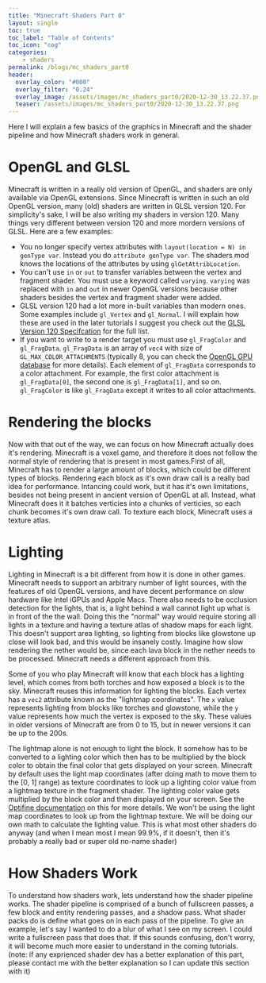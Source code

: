 ```yaml
---
title: "Minecraft Shaders Part 0"
layout: single
toc: true
toc_label: "Table of Contents"
toc_icon: "cog"
categories:
    - shaders
permalink: /blogs/mc_shaders_part0
header:
  overlay_color: "#000"
  overlay_filter: "0.24"
  overlay_image: /assets/images/mc_shaders_part0/2020-12-30_13.22.37.png
  teaser: /assets/images/mc_shaders_part0/2020-12-30_13.22.37.png
---
```


Here I will explain a few basics of the graphics in Minecraft and the shader pipeline and how Minecraft shaders work in general.

# OpenGL and GLSL

Minecraft is written in a really old version of OpenGL, and shaders are only available via OpenGL extensions. Since Minecraft is written in such an old OpenGL version, many (old) shaders are written in GLSL version 120. For simplicity's sake, I will be also writing my shaders in version 120. Many things very different between version 120 and more mordern versions of GLSL. Here are a few examples:

- You no longer specify vertex attributes with `layout(location = N) in genType var`. Instead you do `attribute genType var`. The shaders mod knows the locations of the attributes by using `glGetAttribLocation`.
- You can't use `in` or `out` to transfer variables between the vertex and fragment shader. You must use a keyword called `varying`. `varying` was replaced with `in` and `out` in newer OpenGL versions because other shaders besides the vertex and fragment shader were added.
- GLSL version 120 had a lot more in-built variables than modern ones. Some examples include `gl_Vertex` and `gl_Normal`. I will explain how these are used in the later tutorials I suggest you check out the [GLSL Version 120 Specifcation](https://www.khronos.org/registry/OpenGL/specs/gl/GLSLangSpec.1.20.pdf) for the full list.
- If you want to write to a render target you must use `gl_FragColor` and `gl_FragData`. `gl_FragData` is an array of `vec4` with size of `GL_MAX_COLOR_ATTACHMENTS` (typically 8, you can check the [OpenGL GPU database](https://opengl.gpuinfo.org/displaycapability.php?name=GL_MAX_COLOR_ATTACHMENTS) for more details). Each element of `gl_FragData` corresponds to a color attachment. For example, the first color attachment is `gl_FragData[0]`, the second one is `gl_FragData[1]`, and so on. `gl_FragColor` is like `gl_FragData` except it writes to all color attachments.

# Rendering the blocks

Now with that out of the way, we can focus on how Minecraft actually does it's rendering. Minecraft is a voxel game, and therefore it does not follow the normal style of rendering that is present in most games.First of all, Minecraft has to render a large amount of blocks, which could be different types of blocks. Rendering each block as it's own draw call is a really bad idea for performance. Intancing could work, but it has it's own limitations, besides not being present in ancient version of OpenGL at all. Instead, what Minecraft does it it batches verticies into a chunks of verticies, so each chunk becomes it's own draw call. To texture each block, Minecraft uses a texture atlas.

# Lighting

Lighting in Minecraft is a bit different from how it is done in other games. Minecraft needs to support an arbitrary number of light sources, with the features of old OpenGL versions, and have decent performance on slow hardware like Intel iGPUs and Apple Macs. There also needs to be occlusion detection for the lights, that is, a light behind a wall cannot light up what is in front of the the wall. Doing this the "normal" way would require storing all lights in a texture and having a texture atlas of shadow maps for each light. This doesn't support area lighting, so lighting from blocks like glowstone up close will look bad, and this would be insanely costly. Imagine how slow rendering the nether would be, since each lava block in the nether needs to be processed. Minecraft needs a different approach from this.

Some of you who play Minecraft will know that each block has a lighting level, which comes from both torches and how exposed a block is to the sky. Minecraft reuses this information for lighting the blocks. Each vertex has a `vec2` attribute known as the "lightmap coordinates". The `x` value represents lighting from blocks like torches and glowstone, while the `y` value represents how much the vertex is exposed to the sky. These values in older versions of Minecraft are from 0 to 15, but in newer versions it can be up to the 200s.

The lightmap alone is not enough to light the block. It somehow has to be converted to a lighting color which then has to be multiplied by the block color to obtain the final color that gets displayed on your screen. Minecraft by default uses the light map coordinates (after doing math to move them to the [0, 1] range) as texture coordinates to look up a lighting color value from a lightmap texture in the fragment shader. The lighting color value gets multiplied by the block color and then displayed on your screen. See the [Optifine documentation](https://github.com/sp614x/optifine/blob/master/OptiFineDoc/doc/custom_lightmaps.txt) on this for more details. We won't be using the light map coordinates to look up from the lightmap texture. We will be doing our own math to calculate the lighting value. This is what most other shaders do anyway (and when I mean most I mean 99.9%, if it doesn't, then it's probably a really bad or super old no-name shader)

# How Shaders Work

To understand how shaders work, lets understand how the shader pipeline works. The shader pipeline is comprised of a bunch of fullscreen passes, a few block and entity rendering passes, and a shadow pass. What shader packs do is define what goes on in each pass of the pipeline. To give an example, let's say I wanted to do a blur of what I see on my screen. I could write a fullscreen pass that does that. If this sounds confusing, don't worry, it will become much more easier to understand in the coming tutorials. (note: if any exprienced shader dev has a better explanation of this part, please contact me with the better explanation so I can update this section with it)
